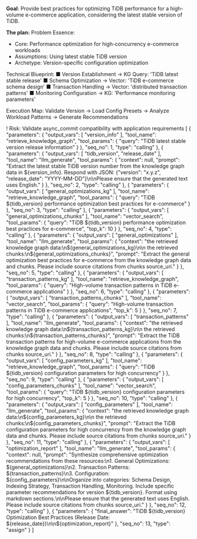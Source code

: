 **Goal**: Provide best practices for optimizing TiDB performance for a high-volume e-commerce application, considering the latest stable version of TiDB.

**The plan:**
<think>
Problem Essence:
  - Core: Performance optimization for high-concurrency e-commerce workloads
  - Assumptions: Using latest stable TiDB version
  - Archetype: Version-specific configuration optimization

Technical Blueprint:
■ Version Establishment
  → KG Query: 'TiDB latest stable release'
■ Schema Optimization
  → Vector: 'TiDB e-commerce schema design'
■ Transaction Handling
  → Vector: 'distributed transaction patterns'
■ Monitoring Configuration
  → KG: 'Performance monitoring parameters'

Execution Map:
Validate Version → Load Config Presets → Analyze Workload Patterns → Generate Recommendations

! Risk: Validate async_commit compatibility with application requirements
</think>
<plan>
[
  {
    "parameters": {
      "output_vars": [
        "version_info"
      ],
      "tool_name": "retrieve_knowledge_graph",
      "tool_params": {
        "query": "TiDB latest stable version release information"
      }
    },
    "seq_no": 1,
    "type": "calling"
  },
  {
    "parameters": {
      "output_vars": [
        "tidb_version",
        "release_date"
      ],
      "tool_name": "llm_generate",
      "tool_params": {
        "context": null,
        "prompt": "Extract the latest stable TiDB version number from the knowledge graph data in ${version_info}. Respond with JSON: {\"version\": \"x.y.z\", \"release_date\": \"YYYY-MM-DD\"}\n\nPlease ensure that the generated text uses English."
      }
    },
    "seq_no": 2,
    "type": "calling"
  },
  {
    "parameters": {
      "output_vars": [
        "general_optimizations_kg"
      ],
      "tool_name": "retrieve_knowledge_graph",
      "tool_params": {
        "query": "TiDB ${tidb_version} performance optimization best practices for e-commerce"
      }
    },
    "seq_no": 3,
    "type": "calling"
  },
  {
    "parameters": {
      "output_vars": [
        "general_optimizations_chunks"
      ],
      "tool_name": "vector_search",
      "tool_params": {
        "query": "TiDB ${tidb_version} performance optimization best practices for e-commerce",
        "top_k": 10
      }
    },
    "seq_no": 4,
    "type": "calling"
  },
  {
    "parameters": {
      "output_vars": [
        "general_optimizations"
      ],
      "tool_name": "llm_generate",
      "tool_params": {
        "context": "the retrieved knowledge graph data:\n${general_optimizations_kg}\n\n the retrieved chunks:\n${general_optimizations_chunks}",
        "prompt": "Extract the general optimization best practices for e-commerce from the knowledge graph data and chunks. Please include source citations from chunks source_uri."
      }
    },
    "seq_no": 5,
    "type": "calling"
  },
  {
    "parameters": {
      "output_vars": [
        "transaction_patterns_kg"
      ],
      "tool_name": "retrieve_knowledge_graph",
      "tool_params": {
        "query": "High-volume transaction patterns in TiDB e-commerce applications"
      }
    },
    "seq_no": 6,
    "type": "calling"
  },
  {
    "parameters": {
      "output_vars": [
        "transaction_patterns_chunks"
      ],
      "tool_name": "vector_search",
      "tool_params": {
        "query": "High-volume transaction patterns in TiDB e-commerce applications",
        "top_k": 5
      }
    },
    "seq_no": 7,
    "type": "calling"
  },
  {
    "parameters": {
      "output_vars": [
        "transaction_patterns"
      ],
      "tool_name": "llm_generate",
      "tool_params": {
        "context": "the retrieved knowledge graph data:\n${transaction_patterns_kg}\n\n the retrieved chunks:\n${transaction_patterns_chunks}",
        "prompt": "Extract the TiDB transaction patterns for high-volume e-commerce applications from the knowledge graph data and chunks. Please include source citations from chunks source_uri."
      }
    },
    "seq_no": 8,
    "type": "calling"
  },
  {
    "parameters": {
      "output_vars": [
        "config_parameters_kg"
      ],
      "tool_name": "retrieve_knowledge_graph",
      "tool_params": {
        "query": "TiDB ${tidb_version} configuration parameters for high concurrency"
      }
    },
    "seq_no": 9,
    "type": "calling"
  },
  {
    "parameters": {
      "output_vars": [
        "config_parameters_chunks"
      ],
      "tool_name": "vector_search",
      "tool_params": {
        "query": "TiDB ${tidb_version} configuration parameters for high concurrency",
        "top_k": 5
      }
    },
    "seq_no": 10,
    "type": "calling"
  },
  {
    "parameters": {
      "output_vars": [
        "config_parameters"
      ],
      "tool_name": "llm_generate",
      "tool_params": {
        "context": "the retrieved knowledge graph data:\n${config_parameters_kg}\n\n the retrieved chunks:\n${config_parameters_chunks}",
        "prompt": "Extract the TiDB configuration parameters for high concurrency from the knowledge graph data and chunks. Please include source citations from chunks source_uri."
      }
    },
    "seq_no": 11,
    "type": "calling"
  },
  {
    "parameters": {
      "output_vars": [
        "optimization_report"
      ],
      "tool_name": "llm_generate",
      "tool_params": {
        "context": null,
        "prompt": "Synthesize comprehensive optimization recommendations from these resources:\n1. General Optimizations: ${general_optimizations}\n2. Transaction Patterns: ${transaction_patterns}\n3. Configuration: ${config_parameters}\n\nOrganize into categories: Schema Design, Indexing Strategy, Transaction Handling, Monitoring. Include specific parameter recommendations for version ${tidb_version}. Format using markdown sections.\n\nPlease ensure that the generated text uses English. Please include source citations from chunks source_uri."
      }
    },
    "seq_no": 12,
    "type": "calling"
  },
  {
    "parameters": {
      "final_answer": "TiDB ${tidb_version} Optimization Best Practices (Release Date: ${release_date})\n\n${optimization_report}"
    },
    "seq_no": 13,
    "type": "assign"
  }
]
</plan>